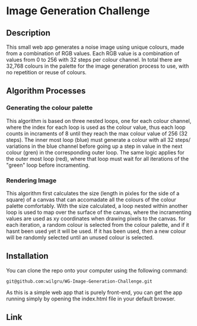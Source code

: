 # Image Generation Challenge

## Description
This small web app generates a noise image using unique colours, made from a combination of RGB values. Each RGB value is a combination of values from 0 to 256 with 32 steps per colour channel. In total there are 32,768 colours in the palette for the image generation process to use,  with no repetition or reuse of colours. 

## Algorithm Processes
### Generating the colour palette
This algorithm is based on three nested loops, one for each colour channel, where the index for each loop is used as the colour value, thus each loop counts in incraments of 8 until they reach the max colour value of 256 (32 steps). The inner most loop (blue) must generate a colour with all 32 steps/ variations in the blue channel before going up a step in value in the next colour (gren) in the corresponding outer loop. The same logic applies for the outer most loop (red), where that loop must wait for all iterations of the "green" loop before incramenting.

### Rendering Image
This algorithm first calculates the size (length in pixles for the side of a square) of a canvas that can accomadate all the colours of the colour palette comfortably. With the size calculated, a loop nested within another loop is used to map over the surface of the canvas, where the incramenting values are used as xy coordinates when drawing pixels to the canvas. for each iteration, a random colour is selected from the colour palette, and if it hasnt been used yet it will be used. If it has been used, then a new colour will be randomly selected until an unused colour is selected.

## Installation
You can clone the repo onto your computer using the following command:

```
git@github.com:wilgru/WG-Image-Generation-Challenge.git
```

As this is a simple web app that is purely front-end, you can get the app running simply by opening the index.html file in your default browser.

## Link

